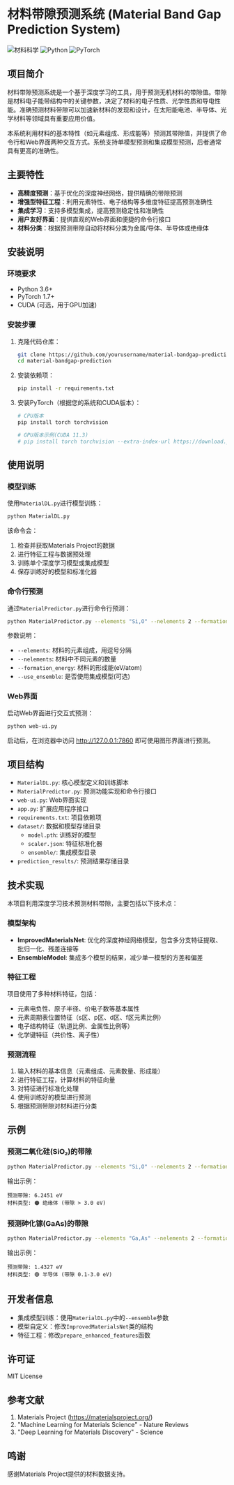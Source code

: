 # 材料带隙预测系统 (Material Band Gap Prediction System)

![材料科学](https://img.shields.io/badge/材料科学-深度学习-blue)
![Python](https://img.shields.io/badge/Python-3.6+-brightgreen)
![PyTorch](https://img.shields.io/badge/PyTorch-1.7+-red)

## 项目简介

材料带隙预测系统是一个基于深度学习的工具，用于预测无机材料的带隙值。带隙是材料电子能带结构中的关键参数，决定了材料的电子性质、光学性质和导电性能。准确预测材料带隙可以加速新材料的发现和设计，在太阳能电池、半导体、光学材料等领域具有重要应用价值。

本系统利用材料的基本特性（如元素组成、形成能等）预测其带隙值，并提供了命令行和Web界面两种交互方式。系统支持单模型预测和集成模型预测，后者通常具有更高的准确性。

## 主要特性

- **高精度预测**：基于优化的深度神经网络，提供精确的带隙预测
- **增强型特征工程**：利用元素特性、电子结构等多维度特征提高预测准确性
- **集成学习**：支持多模型集成，提高预测稳定性和准确性
- **用户友好界面**：提供直观的Web界面和便捷的命令行接口
- **材料分类**：根据预测带隙自动将材料分类为金属/导体、半导体或绝缘体

## 安装说明

### 环境要求

- Python 3.6+
- PyTorch 1.7+
- CUDA (可选，用于GPU加速)

### 安装步骤

1. 克隆代码仓库：
   ```bash
   git clone https://github.com/yourusername/material-bandgap-prediction.git
   cd material-bandgap-prediction
   ```

2. 安装依赖项：
   ```bash
   pip install -r requirements.txt
   ```

3. 安装PyTorch（根据您的系统和CUDA版本）：
   ```bash
   # CPU版本
   pip install torch torchvision
   
   # GPU版本示例(CUDA 11.3)
   # pip install torch torchvision --extra-index-url https://download.pytorch.org/whl/cu113
   ```

## 使用说明

### 模型训练

使用`MaterialDL.py`进行模型训练：

```bash
python MaterialDL.py
```

该命令会：
1. 检查并获取Materials Project的数据
2. 进行特征工程与数据预处理
3. 训练单个深度学习模型或集成模型
4. 保存训练好的模型和标准化器

### 命令行预测

通过`MaterialPredictor.py`进行命令行预测：

```bash
python MaterialPredictor.py --elements "Si,O" --nelements 2 --formation_energy -5.23
```

参数说明：
- `--elements`: 材料的元素组成，用逗号分隔
- `--nelements`: 材料中不同元素的数量
- `--formation_energy`: 材料的形成能(eV/atom)
- `--use_ensemble`: 是否使用集成模型(可选)

### Web界面

启动Web界面进行交互式预测：

```bash
python web-ui.py
```

启动后，在浏览器中访问 http://127.0.0.1:7860 即可使用图形界面进行预测。

## 项目结构

- `MaterialDL.py`: 核心模型定义和训练脚本
- `MaterialPredictor.py`: 预测功能实现和命令行接口
- `web-ui.py`: Web界面实现
- `app.py`: 扩展应用程序接口
- `requirements.txt`: 项目依赖项
- `dataset/`: 数据和模型存储目录
  - `model.pth`: 训练好的模型
  - `scaler.json`: 特征标准化器
  - `ensemble/`: 集成模型目录
- `prediction_results/`: 预测结果存储目录

## 技术实现

本项目利用深度学习技术预测材料带隙，主要包括以下技术点：

### 模型架构

- **ImprovedMaterialsNet**: 优化的深度神经网络模型，包含多分支特征提取、批归一化、残差连接等
- **EnsembleModel**: 集成多个模型的结果，减少单一模型的方差和偏差

### 特征工程

项目使用了多种材料特征，包括：
- 元素电负性、原子半径、价电子数等基本属性
- 元素周期表位置特征（s区、p区、d区、f区元素比例）
- 电子结构特征（轨道比例、金属性比例等）
- 化学键特征（共价性、离子性）

### 预测流程

1. 输入材料的基本信息（元素组成、元素数量、形成能）
2. 进行特征工程，计算材料的特征向量
3. 对特征进行标准化处理
4. 使用训练好的模型进行预测
5. 根据预测带隙对材料进行分类

## 示例

### 预测二氧化硅(SiO₂)的带隙

```bash
python MaterialPredictor.py --elements "Si,O" --nelements 2 --formation_energy -5.23
```

输出示例：
```
预测带隙: 6.2451 eV
材料类型: 🟠 绝缘体 (带隙 > 3.0 eV)
```

### 预测砷化镓(GaAs)的带隙

```bash
python MaterialPredictor.py --elements "Ga,As" --nelements 2 --formation_energy -0.19
```

输出示例：
```
预测带隙: 1.4327 eV
材料类型: 🟢 半导体 (带隙 0.1-3.0 eV)
```

## 开发者信息

- 集成模型训练：使用`MaterialDL.py`中的`--ensemble`参数
- 模型自定义：修改`ImprovedMaterialsNet`类的结构
- 特征工程：修改`prepare_enhanced_features`函数

## 许可证

MIT License

## 参考文献

1. Materials Project (https://materialsproject.org/)
2. "Machine Learning for Materials Science" - Nature Reviews
3. "Deep Learning for Materials Discovery" - Science

## 鸣谢

感谢Materials Project提供的材料数据支持。
